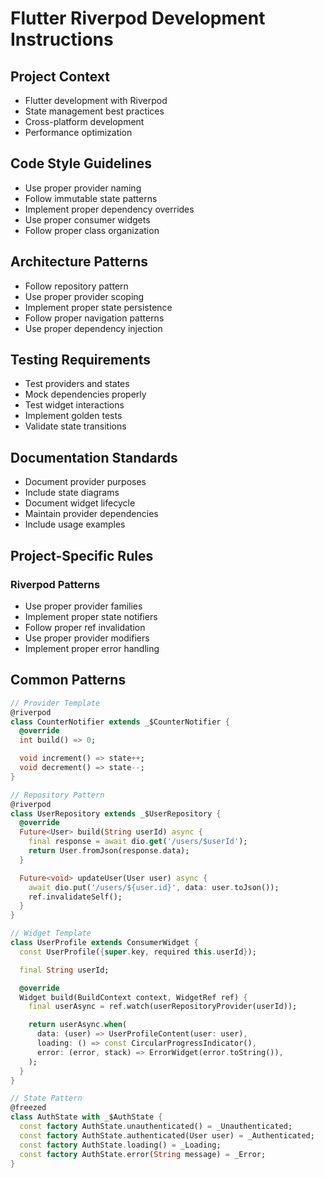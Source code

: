 # Flutter Riverpod Development Instructions

## Project Context
- Flutter development with Riverpod
- State management best practices
- Cross-platform development
- Performance optimization

## Code Style Guidelines
- Use proper provider naming
- Follow immutable state patterns
- Implement proper dependency overrides
- Use proper consumer widgets
- Follow proper class organization

## Architecture Patterns
- Follow repository pattern
- Use proper provider scoping
- Implement proper state persistence
- Follow proper navigation patterns
- Use proper dependency injection

## Testing Requirements
- Test providers and states
- Mock dependencies properly
- Test widget interactions
- Implement golden tests
- Validate state transitions

## Documentation Standards
- Document provider purposes
- Include state diagrams
- Document widget lifecycle
- Maintain provider dependencies
- Include usage examples

## Project-Specific Rules
### Riverpod Patterns
- Use proper provider families
- Implement proper state notifiers
- Follow proper ref invalidation
- Use proper provider modifiers
- Implement proper error handling

## Common Patterns
```dart
// Provider Template
@riverpod
class CounterNotifier extends _$CounterNotifier {
  @override
  int build() => 0;

  void increment() => state++;
  void decrement() => state--;
}

// Repository Pattern
@riverpod
class UserRepository extends _$UserRepository {
  @override
  Future<User> build(String userId) async {
    final response = await dio.get('/users/$userId');
    return User.fromJson(response.data);
  }

  Future<void> updateUser(User user) async {
    await dio.put('/users/${user.id}', data: user.toJson());
    ref.invalidateSelf();
  }
}

// Widget Template
class UserProfile extends ConsumerWidget {
  const UserProfile({super.key, required this.userId});

  final String userId;

  @override
  Widget build(BuildContext context, WidgetRef ref) {
    final userAsync = ref.watch(userRepositoryProvider(userId));

    return userAsync.when(
      data: (user) => UserProfileContent(user: user),
      loading: () => const CircularProgressIndicator(),
      error: (error, stack) => ErrorWidget(error.toString()),
    );
  }
}

// State Pattern
@freezed
class AuthState with _$AuthState {
  const factory AuthState.unauthenticated() = _Unauthenticated;
  const factory AuthState.authenticated(User user) = _Authenticated;
  const factory AuthState.loading() = _Loading;
  const factory AuthState.error(String message) = _Error;
}
```